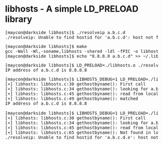 libhosts - A simple LD_PRELOAD library
===============================

<pre>
[maycon@darkside libhosts]$ ./resolveip a.b.c.d
./resolveip: Unable to find hostid for 'a.b.c.d': host not found
</pre>

<pre>
[maycon@darkside libhosts]$ make
gcc -Wall -Wl,-soname,libhosts -shared -ldl -fPIC -o libhosts.o libhosts.c
[maycon@darkside libhosts]$ echo "8.8.8.8 a.b.c.d" >> ~/.libhosts/hosts
</pre>

<pre>
[maycon@darkside libhosts]$ LD_PRELOAD=./libhosts.o ./resolveip a.b.c.d
IP address of a.b.c.d is 8.8.8.8
</pre>

<pre>
[maycon@darkside libhosts]$ LIBHOSTS_DEBUG=1 LD_PRELOAD=./libhosts.o ./resolveip a.b.c.d
[+] libhosts: libhosts.c:30 gethostbyname(): First call
[+] libhosts: libhosts.c:34 gethostbyname(): looking for a.b.c.d
[+] libhosts: libhosts.c:45 gethostbyname(): read from local host a.b.c.d -> 8.8.8.8
[+] libhosts: libhosts.c:49 gethostbyname(): matched
IP address of a.b.c.d is 8.8.8.8
  
[maycon@darkside libhosts]$ LIBHOSTS_DEBUG=1 LD_PRELOAD=./libhosts.o ./resolveip a.b.c.d.e
[+] libhosts: libhosts.c:30 gethostbyname(): First call
[+] libhosts: libhosts.c:34 gethostbyname(): looking for a.b.c.d.e
[+] libhosts: libhosts.c:45 gethostbyname(): read from local host a.b.c.d -> 8.8.8.8
[+] libhosts: libhosts.c:65 gethostbyname(): Not found in local hosts file
./resolveip: Unable to find hostid for 'a.b.c.d.e': host not found
</pre>
